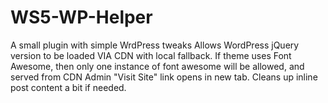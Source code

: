 # WS5-WP-Helper
A small plugin with simple WrdPress tweaks
Allows WordPress jQuery version to be loaded VIA CDN with local fallback. 
If theme uses Font Awesome, then only one instance of font awesome will be allowed, and served from CDN
Admin "Visit Site" link opens in new tab.
Cleans up inline post content a bit if needed.
